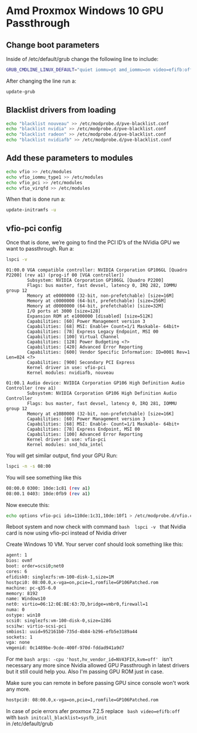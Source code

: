 # Amd Proxmox Windows 10 GPU Passthrough

## Change boot parameters

Inside of /etc/default/grub change the following line to include:



```bash
GRUB_CMDLINE_LINUX_DEFAULT="quiet iommu=pt amd_iommu=on video=efifb:off"
```
After changing the line run a:
```bash
update-grub
```

## Blacklist drivers from loading


```bash
echo "blacklist nouveau" >> /etc/modprobe.d/pve-blacklist.conf
echo "blacklist nvidia" >> /etc/modprobe.d/pve-blacklist.conf
echo "blacklist radeon" >> /etc/modprobe.d/pve-blacklist.conf
echo "blacklist nvidiafb" >> /etc/modprobe.d/pve-blacklist.conf
```

## Add these parameters to modules 


```bash
echo vfio >> /etc/modules
echo vfio_iommu_type1 >> /etc/modules
echo vfio_pci >> /etc/modules
echo vfio_virqfd >> /etc/modules
```
When that is done run a:

```bash
update-initramfs -u
```

## vfio-pci config

Once that is done, we’re going to find the PCI ID’s of the NVidia GPU we want to passthrough. Run a:

```bash
lspci -v
```
```
01:00.0 VGA compatible controller: NVIDIA Corporation GP106GL [Quadro P2200] (rev a1) (prog-if 00 [VGA controller])
        Subsystem: NVIDIA Corporation GP106GL [Quadro P2200]
        Flags: bus master, fast devsel, latency 0, IRQ 282, IOMMU group 12
        Memory at e0000000 (32-bit, non-prefetchable) [size=16M]
        Memory at c0000000 (64-bit, prefetchable) [size=256M]
        Memory at d0000000 (64-bit, prefetchable) [size=32M]
        I/O ports at 3000 [size=128]
        Expansion ROM at e1000000 [disabled] [size=512K]
        Capabilities: [60] Power Management version 3
        Capabilities: [68] MSI: Enable+ Count=1/1 Maskable- 64bit+
        Capabilities: [78] Express Legacy Endpoint, MSI 00
        Capabilities: [100] Virtual Channel
        Capabilities: [128] Power Budgeting <?>
        Capabilities: [420] Advanced Error Reporting
        Capabilities: [600] Vendor Specific Information: ID=0001 Rev=1 Len=024 <?>
        Capabilities: [900] Secondary PCI Express
        Kernel driver in use: vfio-pci
        Kernel modules: nvidiafb, nouveau

01:00.1 Audio device: NVIDIA Corporation GP106 High Definition Audio Controller (rev a1)
        Subsystem: NVIDIA Corporation GP106 High Definition Audio Controller
        Flags: bus master, fast devsel, latency 0, IRQ 281, IOMMU group 12
        Memory at e1080000 (32-bit, non-prefetchable) [size=16K]
        Capabilities: [60] Power Management version 3
        Capabilities: [68] MSI: Enable- Count=1/1 Maskable- 64bit+
        Capabilities: [78] Express Endpoint, MSI 00
        Capabilities: [100] Advanced Error Reporting
        Kernel driver in use: vfio-pci
        Kernel modules: snd_hda_intel
```
You will get similar output, find your GPU
Run:
```bash
lspci -n -s 08:00
```
You will see something like this
```bash
08:00.0 0300: 10de:1c81 (rev a1)
08:00.1 0403: 10de:0fb9 (rev a1)
```
Now execute this: 
```bash
echo options vfio-pci ids=110de:1c31,10de:10f1 > /etc/modprobe.d/vfio.conf
```
Reboot system and now check with command ```bash  lspci -v ``` that Nvidia card is now using vfio-pci instead of Nvidia driver

Create Windows 10 VM. 
Your server conf should look something like this: 

```bash 
agent: 1
bios: ovmf
boot: order=scsi0;net0
cores: 6
efidisk0: singlezfs:vm-100-disk-1,size=1M
hostpci0: 08:00.0,x-vga=on,pcie=1,romfile=GP106Patched.rom
machine: pc-q35-6.0
memory: 8192
name: Windows10
net0: virtio=06:12:0E:BE:63:7D,bridge=vmbr0,firewall=1
numa: 0
ostype: win10
scsi0: singlezfs:vm-100-disk-0,size=128G
scsihw: virtio-scsi-pci
smbios1: uuid=952161b0-735d-4b84-b296-efb5e3189a44
sockets: 1
vga: none
vmgenid: 0c1489be-9cde-400f-970d-fddad941a9d7

```

For me ```bash args: -cpu 'host,hv_vendor_id=NV43FIX,kvm=off' ``` isn't necessary any more since Nvidia allowed GPU Passthrough in latest drivers but it still could help you. Also I'm passing GPU ROM just in case. 

Make sure you can remote in before passing GPU since console won't work any more.
``` bash 
hostpci0: 08:00.0,x-vga=on,pcie=1,romfile=GP106Patched.rom
```
In case of pcie errors afer proxmox 7.2.5 replace
``` bash video=efifb:off```  
with 
``` bash initcall_blacklist=sysfb_init ```  
in /etc/default/grub
